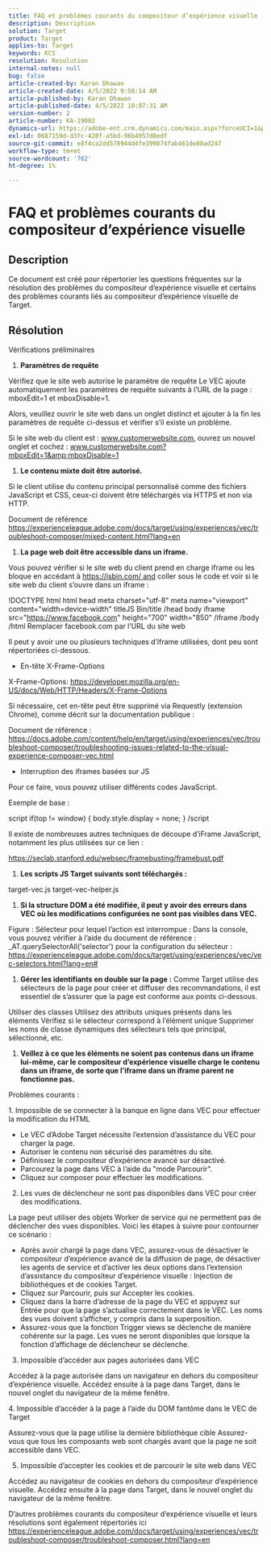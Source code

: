 ```yaml
---
title: FAQ et problèmes courants du compositeur d’expérience visuelle
description: Description
solution: Target
product: Target
applies-to: Target
keywords: KCS
resolution: Resolution
internal-notes: null
bug: false
article-created-by: Karan Dhawan
article-created-date: 4/5/2022 9:58:14 AM
article-published-by: Karan Dhawan
article-published-date: 4/5/2022 10:07:31 AM
version-number: 2
article-number: KA-19002
dynamics-url: https://adobe-ent.crm.dynamics.com/main.aspx?forceUCI=1&pagetype=entityrecord&etn=knowledgearticle&id=d85d96e3-c6b4-ec11-983f-000d3a5d0d73
exl-id: 0687159d-d3fc-428f-a5bd-96b4957d0edf
source-git-commit: e8f4ca2dd578944d4fe399074fab461de88ad247
workflow-type: tm+mt
source-wordcount: '762'
ht-degree: 1%

---
```


# FAQ et problèmes courants du compositeur d’expérience visuelle

## Description


Ce document est créé pour répertorier les questions fréquentes sur la résolution des problèmes du compositeur d’expérience visuelle et certains des problèmes courants liés au compositeur d’expérience visuelle de Target.


## Résolution


Vérifications préliminaires

1. <b>Paramètres de requête</b>


Vérifiez que le site web autorise le paramètre de requête Le VEC ajoute automatiquement les paramètres de requête suivants à l’URL de la page : mboxEdit=1 et mboxDisable=1.

Alors, veuillez ouvrir le site web dans un onglet distinct et ajouter à la fin les paramètres de requête ci-dessus et vérifier s’il existe un problème.

Si le site web du client est : www.customerwebsite.com, ouvrez un nouvel onglet et cochez : www.customerwebsite.com?mboxEdit=1&amp;mboxDisable=1

1. <b>Le contenu mixte doit être autorisé.</b>


Si le client utilise du contenu principal personnalisé comme des fichiers JavaScript et CSS, ceux-ci doivent être téléchargés via HTTPS et non via HTTP.

Document de référence https://experienceleague.adobe.com/docs/target/using/experiences/vec/troubleshoot-composer/mixed-content.html?lang=en

1. <b>La page web doit être accessible dans un iframe.</b>


Vous pouvez vérifier si le site web du client prend en charge iframe ou les bloque en accédant à https://jsbin.com/ and coller sous le code et voir si le site web du client s’ouvre dans un iframe :

!DOCTYPE html html head meta charset=&quot;utf-8&quot; meta name=&quot;viewport&quot; content=&quot;width=device-width&quot; titleJS Bin/title /head body iframe src=&quot;https://www.facebook.com&quot; height=&quot;700&quot; width=&quot;850&quot; /iframe /body /html Remplacer facebook.com par l’URL du site web

Il peut y avoir une ou plusieurs techniques d’iframe utilisées, dont peu sont répertoriées ci-dessous.

- En-tête X-Frame-Options


X-Frame-Options: https://developer.mozilla.org/en-US/docs/Web/HTTP/Headers/X-Frame-Options

Si nécessaire, cet en-tête peut être supprimé via Requestly (extension Chrome), comme décrit sur la documentation publique : 

Document de référence : https://docs.adobe.com/content/help/en/target/using/experiences/vec/troubleshoot-composer/troubleshooting-issues-related-to-the-visual-experience-composer-vec.html

- Interruption des iframes basées sur JS


Pour ce faire, vous pouvez utiliser différents codes JavaScript.

Exemple de base :

script if(top != window) { body.style.display = none; } /script


Il existe de nombreuses autres techniques de découpe d’iFrame JavaScript, notamment les plus utilisées sur ce lien :

https://seclab.stanford.edu/websec/framebusting/framebust.pdf

1. <b>Les scripts JS Target suivants sont téléchargés :</b>


target-vec.js target-vec-helper.js

1. <b>Si la structure DOM a été modifiée, il peut y avoir des erreurs dans VEC où les modifications configurées ne sont pas visibles dans VEC.</b>


Figure : Sélecteur pour lequel l’action est interrompue : Dans la console, vous pouvez vérifier à l’aide du document de référence : _AT.querySelectorAll(&#39;selector&#39;) pour la configuration du sélecteur : https://experienceleague.adobe.com/docs/target/using/experiences/vec/vec-selectors.html?lang=en#

1. <b>Gérer les identifiants en double sur la page :</b> Comme Target utilise des sélecteurs de la page pour créer et diffuser des recommandations, il est essentiel de s’assurer que la page est conforme aux points ci-dessous.


Utiliser des classes Utilisez des attributs uniques présents dans les éléments Vérifiez si le sélecteur correspond à l’élément unique Supprimer les noms de classe dynamiques des sélecteurs tels que principal, sélectionné, etc.

1. <b>Veillez à ce que les éléments ne soient pas contenus dans un iframe lui-même, car le compositeur d’expérience visuelle charge le contenu dans un iframe, de sorte que l’iframe dans un iframe parent ne fonctionne pas.</b>


Problèmes courants :

1. Impossible de se connecter à la banque en ligne dans VEC pour effectuer la modification du HTML

- Le VEC d’Adobe Target nécessite l’extension d’assistance du VEC pour charger la page.
- Autoriser le contenu non sécurisé des paramètres du site.
- Définissez le compositeur d’expérience avancé sur désactivé.
- Parcourez la page dans VEC à l’aide du &quot;mode Parcourir&quot;.
- Cliquez sur composer pour effectuer les modifications.


2. Les vues de déclencheur ne sont pas disponibles dans VEC pour créer des modifications.

La page peut utiliser des objets Worker de service qui ne permettent pas de déclencher des vues disponibles. Voici les étapes à suivre pour contourner ce scénario :

- Après avoir chargé la page dans VEC, assurez-vous de désactiver le compositeur d’expérience avancé de la diffusion de page, de désactiver les agents de service et d’activer les deux options dans l’extension d’assistance du compositeur d’expérience visuelle : Injection de bibliothèques et de cookies Target.
- Cliquez sur Parcourir, puis sur Accepter les cookies.
- Cliquez dans la barre d’adresse de la page du VEC et appuyez sur Entrée pour que la page s’actualise correctement dans le VEC. Les noms des vues doivent s’afficher, y compris dans la superposition.
- Assurez-vous que la fonction Trigger views se déclenche de manière cohérente sur la page. Les vues ne seront disponibles que lorsque la fonction d’affichage de déclencheur se déclenche.


3. Impossible d’accéder aux pages autorisées dans VEC

Accédez à la page autorisée dans un navigateur en dehors du compositeur d’expérience visuelle. Accédez ensuite à la page dans Target, dans le nouvel onglet du navigateur de la même fenêtre. 

4. Impossible d’accéder à la page à l’aide du DOM fantôme dans le VEC de Target

Assurez-vous que la page utilise la dernière bibliothèque cible Assurez-vous que tous les composants web sont chargés avant que la page ne soit accessible dans VEC.

5. Impossible d’accepter les cookies et de parcourir le site web dans VEC

Accédez au navigateur de cookies en dehors du compositeur d’expérience visuelle. Accédez ensuite à la page dans Target, dans le nouvel onglet du navigateur de la même fenêtre. 



D’autres problèmes courants du compositeur d’expérience visuelle et leurs résolutions sont également répertoriés ici https://experienceleague.adobe.com/docs/target/using/experiences/vec/troubleshoot-composer/troubleshoot-composer.html?lang=en
